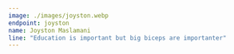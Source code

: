 ```yaml
---
image: ./images/joyston.webp
endpoint: joyston
name: Joyston Maslamani
line: "Education is important but big biceps are importanter"
---
```

